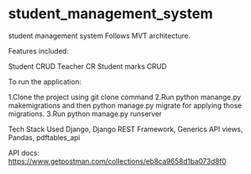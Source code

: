 # student_management_system

student management system Follows MVT architecture.

Features included:

Student CRUD
Teacher CR
Student marks CRUD


To run the application:

1.Clone the project using git clone command
2.Run python manange.py makemigrations and then python manage.py migrate for applying those migrations. 
3.Run python manage.py runserver


Tech Stack Used Django, Django REST Framework, Generics API views, Pandas, pdftables_api

API docs: https://www.getpostman.com/collections/eb8ca9658d1ba073d8f0
